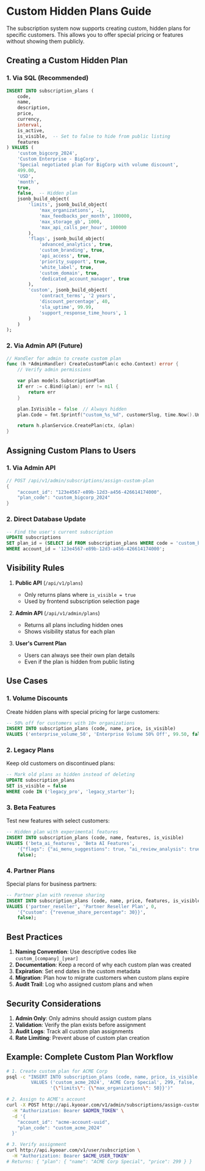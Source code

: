 # Custom Hidden Plans Guide

The subscription system now supports creating custom, hidden plans for specific customers. This allows you to offer special pricing or features without showing them publicly.

## Creating a Custom Hidden Plan

### 1. Via SQL (Recommended)

```sql
INSERT INTO subscription_plans (
    code,
    name,
    description,
    price,
    currency,
    interval,
    is_active,
    is_visible,  -- Set to false to hide from public listing
    features
) VALUES (
    'custom_bigcorp_2024',
    'Custom Enterprise - BigCorp',
    'Special negotiated plan for BigCorp with volume discount',
    499.00,
    'USD',
    'month',
    true,
    false,  -- Hidden plan
    jsonb_build_object(
        'limits', jsonb_build_object(
            'max_organizations', -1,
            'max_feedbacks_per_month', 100000,
            'max_storage_gb', 1000,
            'max_api_calls_per_hour', 100000
        ),
        'flags', jsonb_build_object(
            'advanced_analytics', true,
            'custom_branding', true,
            'api_access', true,
            'priority_support', true,
            'white_label', true,
            'custom_domain', true,
            'dedicated_account_manager', true
        ),
        'custom', jsonb_build_object(
            'contract_terms', '2 years',
            'discount_percentage', 40,
            'sla_uptime', 99.99,
            'support_response_time_hours', 1
        )
    )
);
```

### 2. Via Admin API (Future)

```go
// Handler for admin to create custom plan
func (h *AdminHandler) CreateCustomPlan(c echo.Context) error {
    // Verify admin permissions

    var plan models.SubscriptionPlan
    if err := c.Bind(&plan); err != nil {
        return err
    }

    plan.IsVisible = false  // Always hidden
    plan.Code = fmt.Sprintf("custom_%s_%d", customerSlug, time.Now().Unix())

    return h.planService.CreatePlan(ctx, &plan)
}
```

## Assigning Custom Plans to Users

### 1. Via Admin API

```go
// POST /api/v1/admin/subscriptions/assign-custom-plan
{
    "account_id": "123e4567-e89b-12d3-a456-426614174000",
    "plan_code": "custom_bigcorp_2024"
}
```

### 2. Direct Database Update

```sql
-- Find the user's current subscription
UPDATE subscriptions
SET plan_id = (SELECT id FROM subscription_plans WHERE code = 'custom_bigcorp_2024')
WHERE account_id = '123e4567-e89b-12d3-a456-426614174000';
```

## Visibility Rules

1. **Public API** (`/api/v1/plans`)
   - Only returns plans where `is_visible = true`
   - Used by frontend subscription selection page

2. **Admin API** (`/api/v1/admin/plans`)
   - Returns all plans including hidden ones
   - Shows visibility status for each plan

3. **User's Current Plan**
   - Users can always see their own plan details
   - Even if the plan is hidden from public listing

## Use Cases

### 1. Volume Discounts

Create hidden plans with special pricing for large customers:

```sql
-- 50% off for customers with 10+ organizations
INSERT INTO subscription_plans (code, name, price, is_visible)
VALUES ('enterprise_volume_50', 'Enterprise Volume 50% Off', 99.50, false);
```

### 2. Legacy Plans

Keep old customers on discontinued plans:

```sql
-- Mark old plans as hidden instead of deleting
UPDATE subscription_plans
SET is_visible = false
WHERE code IN ('legacy_pro', 'legacy_starter');
```

### 3. Beta Features

Test new features with select customers:

```sql
-- Hidden plan with experimental features
INSERT INTO subscription_plans (code, name, features, is_visible)
VALUES ('beta_ai_features', 'Beta AI Features',
    '{"flags": {"ai_menu_suggestions": true, "ai_review_analysis": true}}',
    false);
```

### 4. Partner Plans

Special plans for business partners:

```sql
-- Partner plan with revenue sharing
INSERT INTO subscription_plans (code, name, price, features, is_visible)
VALUES ('partner_reseller', 'Partner Reseller Plan', 0,
    '{"custom": {"revenue_share_percentage": 30}}',
    false);
```

## Best Practices

1. **Naming Convention**: Use descriptive codes like `custom_[company]_[year]`
2. **Documentation**: Keep a record of why each custom plan was created
3. **Expiration**: Set end dates in the custom metadata
4. **Migration**: Plan how to migrate customers when custom plans expire
5. **Audit Trail**: Log who assigned custom plans and when

## Security Considerations

1. **Admin Only**: Only admins should assign custom plans
2. **Validation**: Verify the plan exists before assignment
3. **Audit Logs**: Track all custom plan assignments
4. **Rate Limiting**: Prevent abuse of custom plan creation

## Example: Complete Custom Plan Workflow

```bash
# 1. Create custom plan for ACME Corp
psql -c "INSERT INTO subscription_plans (code, name, price, is_visible, features)
         VALUES ('custom_acme_2024', 'ACME Corp Special', 299, false,
                '{\"limits\": {\"max_organizations\": 50}}')"

# 2. Assign to ACME's account
curl -X POST http://api.kyooar.com/v1/admin/subscriptions/assign-custom-plan \
  -H "Authorization: Bearer $ADMIN_TOKEN" \
  -d '{
    "account_id": "acme-account-uuid",
    "plan_code": "custom_acme_2024"
  }'

# 3. Verify assignment
curl http://api.kyooar.com/v1/user/subscription \
  -H "Authorization: Bearer $ACME_USER_TOKEN"
# Returns: { "plan": { "name": "ACME Corp Special", "price": 299 } }
```
